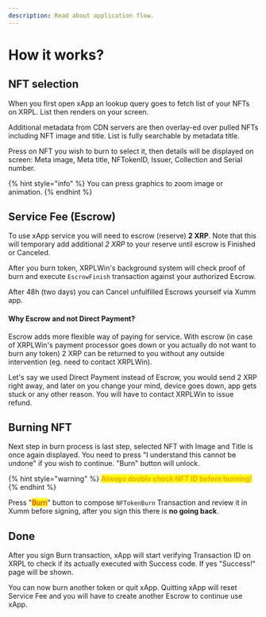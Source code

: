 ```yaml
---
description: Read about application flow.
---
```


# How it works?

## NFT selection

When you first open xApp an lookup query goes to fetch list of your NFTs on XRPL. List then renders on your screen.

Additional metadata from CDN servers are then overlay-ed over pulled NFTs including NFT image and title. List is fully searchable by metadata title.

Press on NFT you wish to burn to select it, then details will be displayed on screen: Meta image, Meta title, NFTokenID, Issuer, Collection and Serial number.

{% hint style="info" %}
You can press graphics to zoom image or animation.
{% endhint %}

## Service Fee (Escrow)

To use xApp service you will need to escrow (reserve) **2 XRP**. Note that this will temporary add additional _2 XRP_ to your reserve until escrow is Finished or Canceled.

After you burn token, XRPLWin's background system will check proof of burn and execute `EscrowFinish` transaction against your authorized Escrow.

After 48h (two days) you can Cancel unfulfilled Escrows yourself via Xumm app.

#### Why Escrow and not Direct Payment?

Escrow adds more flexible way of paying for service. With escrow (in case of XRPLWin's payment processor goes down or you actually do not want to burn any token) 2 XRP can be returned to you without any outside intervention (eg. need to contact XRPLWin).

Let's say we used Direct Payment instead of Escrow, you would send 2 XRP right away, and later on you change your mind, device goes down, app gets stuck or any other reason. You will have to contact XRPLWin to issue refund.

## Burning NFT

Next step in burn process is last step, selected NFT with Image and Title is once again displayed. You need to press "I understand this cannot be undone" if you wish to continue. "Burn" button will unlock.

{% hint style="warning" %}
<mark style="color:orange;">**Always double check NFT ID before burning!**</mark>
{% endhint %}

Press "<mark style="color:red;">Burn</mark>" button to compose `NFTokenBurn` Transaction and review it in Xumm before signing, after you sign this there is **no going back**.

## Done

After you sign Burn transaction, xApp will start verifying Transaction ID on XRPL to check if its actually executed with Success code. If yes "Success!" page will be shown.

You can now burn another token or quit xApp. Quitting xApp will reset Service Fee and you will have to create another Escrow to continue use xApp.
